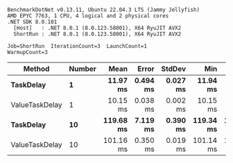 ```

BenchmarkDotNet v0.13.11, Ubuntu 22.04.3 LTS (Jammy Jellyfish)
AMD EPYC 7763, 1 CPU, 4 logical and 2 physical cores
.NET SDK 8.0.101
  [Host]   : .NET 8.0.1 (8.0.123.58001), X64 RyuJIT AVX2
  ShortRun : .NET 8.0.1 (8.0.123.58001), X64 RyuJIT AVX2

Job=ShortRun  IterationCount=3  LaunchCount=1  
WarmupCount=3  

```
| Method         | Number | Mean      | Error    | StdDev   | Min       | Max       | Allocated |
|--------------- |------- |----------:|---------:|---------:|----------:|----------:|----------:|
| **TaskDelay**      | **1**      |  **11.97 ms** | **0.494 ms** | **0.027 ms** |  **11.94 ms** |  **12.00 ms** |     **352 B** |
| ValueTaskDelay | 1      |  10.15 ms | 0.038 ms | 0.002 ms |  10.15 ms |  10.15 ms |     192 B |
| **TaskDelay**      | **10**     | **119.68 ms** | **7.119 ms** | **0.390 ms** | **119.34 ms** | **120.10 ms** |    **2053 B** |
| ValueTaskDelay | 10     | 101.16 ms | 0.350 ms | 0.019 ms | 101.14 ms | 101.17 ms |     381 B |

